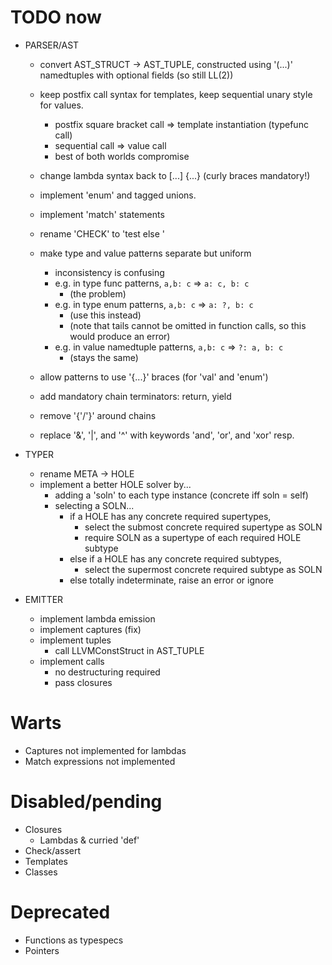 # TODO now
- PARSER/AST
  - convert AST_STRUCT -> AST_TUPLE, constructed using '(...)' namedtuples with optional fields (so still LL(2))

  - keep postfix call syntax for templates, keep sequential unary style for values.
    - postfix square bracket call => template instantiation (typefunc call)
    - sequential call => value call
    - best of both worlds compromise

  - change lambda syntax back to [...] {...} (curly braces mandatory!)

  - implement 'enum' and tagged unions.
  - implement 'match' statements

  - rename 'CHECK' to 'test <cond> else <error-message>'

  - make type and value patterns separate but uniform
    - inconsistency is confusing
    - e.g. in type func patterns, `a,b: c` => `a: c, b: c`          
      - (the problem)
    - e.g. in type enum patterns, `a,b: c` => `a: ?, b: c`          
      - (use this instead)
      - (note that tails cannot be omitted in function calls, so this would produce an error)
    - e.g. in value namedtuple patterns, `a,b: c` => `?: a, b: c`   
      - (stays the same)
  - allow patterns to use '{...}' braces (for 'val' and 'enum')

  - add mandatory chain terminators: return, yield
  - remove '{'/'}' around chains

  - replace '&', '|', and '^' with keywords 'and', 'or', and 'xor' resp.

- TYPER
  - rename META -> HOLE
  - implement a better HOLE solver by...
    - adding a 'soln' to each type instance (concrete iff soln = self)
    - selecting a SOLN...
      - if a HOLE has any concrete required supertypes,
        - select the submost concrete required supertype as SOLN
        - require SOLN as a supertype of each required HOLE subtype
      - else if a HOLE has any concrete required subtypes,
        - select the supermost concrete required subtype as SOLN
      - else totally indeterminate, raise an error or ignore

- EMITTER
  - implement lambda emission
  - implement captures (fix)
  - implement tuples
    - call LLVMConstStruct in AST_TUPLE
  - implement calls
    - no destructuring required
    - pass closures
  
# Warts

- Captures not implemented for lambdas
- Match expressions not implemented

# Disabled/pending

- Closures
  - Lambdas & curried 'def'
- Check/assert
- Templates
- Classes

# Deprecated

- Functions as typespecs
- Pointers